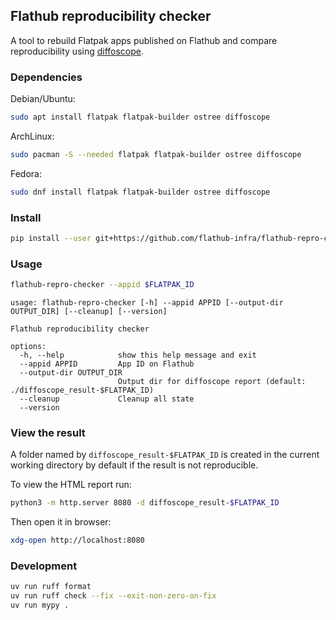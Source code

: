 ## Flathub reproducibility checker

A tool to rebuild Flatpak apps published on Flathub and compare
reproducibility using [diffoscope](https://diffoscope.org/).

### Dependencies

Debian/Ubuntu:

```sh
sudo apt install flatpak flatpak-builder ostree diffoscope
```

ArchLinux:

```sh
sudo pacman -S --needed flatpak flatpak-builder ostree diffoscope
```

Fedora:

```sh
sudo dnf install flatpak flatpak-builder ostree diffoscope
```

### Install

```sh
pip install --user git+https://github.com/flathub-infra/flathub-repro-checker.git@v0.1.4#egg=flathub_repro_checker
```

### Usage

```sh
flathub-repro-checker --appid $FLATPAK_ID
```

```
usage: flathub-repro-checker [-h] --appid APPID [--output-dir OUTPUT_DIR] [--cleanup] [--version]

Flathub reproducibility checker

options:
  -h, --help            show this help message and exit
  --appid APPID         App ID on Flathub
  --output-dir OUTPUT_DIR
                        Output dir for diffoscope report (default: ./diffoscope_result-$FLATPAK_ID)
  --cleanup             Cleanup all state
  --version
```

### View the result

A folder named by `diffoscope_result-$FLATPAK_ID` is created
in the current working directory by default if the result is not
reproducible.

To view the HTML report run:

```sh
python3 -m http.server 8080 -d diffoscope_result-$FLATPAK_ID
```

Then open it in browser:

```sh
xdg-open http://localhost:8080
```

### Development

```sh
uv run ruff format
uv run ruff check --fix --exit-non-zero-on-fix
uv run mypy .
```

